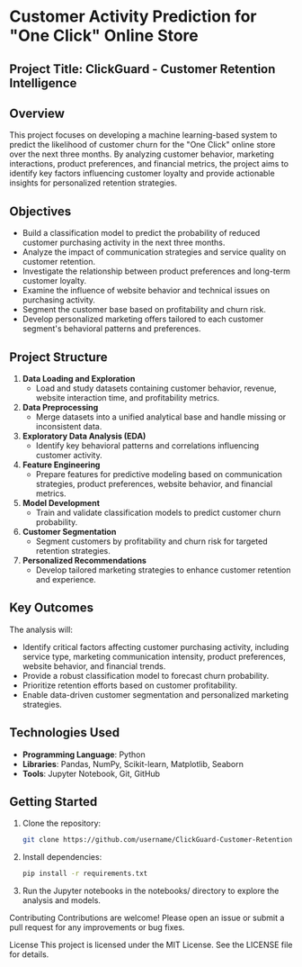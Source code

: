# Customer Activity Prediction for "One Click" Online Store

## Project Title: ClickGuard - Customer Retention Intelligence

## Overview
This project focuses on developing a machine learning-based system to predict the likelihood of customer churn for the "One Click" online store over the next three months. By analyzing customer behavior, marketing interactions, product preferences, and financial metrics, the project aims to identify key factors influencing customer loyalty and provide actionable insights for personalized retention strategies.

## Objectives
- Build a classification model to predict the probability of reduced customer purchasing activity in the next three months.
- Analyze the impact of communication strategies and service quality on customer retention.
- Investigate the relationship between product preferences and long-term customer loyalty.
- Examine the influence of website behavior and technical issues on purchasing activity.
- Segment the customer base based on profitability and churn risk.
- Develop personalized marketing offers tailored to each customer segment's behavioral patterns and preferences.

## Project Structure
1. **Data Loading and Exploration**  
   - Load and study datasets containing customer behavior, revenue, website interaction time, and profitability metrics.
2. **Data Preprocessing**  
   - Merge datasets into a unified analytical base and handle missing or inconsistent data.
3. **Exploratory Data Analysis (EDA)**  
   - Identify key behavioral patterns and correlations influencing customer activity.
4. **Feature Engineering**  
   - Prepare features for predictive modeling based on communication strategies, product preferences, website behavior, and financial metrics.
5. **Model Development**  
   - Train and validate classification models to predict customer churn probability.
6. **Customer Segmentation**  
   - Segment customers by profitability and churn risk for targeted retention strategies.
7. **Personalized Recommendations**  
   - Develop tailored marketing strategies to enhance customer retention and experience.

## Key Outcomes
The analysis will:
- Identify critical factors affecting customer purchasing activity, including service type, marketing communication intensity, product preferences, website behavior, and financial trends.
- Provide a robust classification model to forecast churn probability.
- Prioritize retention efforts based on customer profitability.
- Enable data-driven customer segmentation and personalized marketing strategies.

## Technologies Used
- **Programming Language**: Python
- **Libraries**: Pandas, NumPy, Scikit-learn, Matplotlib, Seaborn
- **Tools**: Jupyter Notebook, Git, GitHub

## Getting Started
1. Clone the repository:
   ```bash
   git clone https://github.com/username/ClickGuard-Customer-Retention-Intelligence.git
2. Install dependencies:
   ```bash
   pip install -r requirements.txt

4. Run the Jupyter notebooks in the notebooks/ directory to explore the analysis and models.

Contributing
Contributions are welcome! Please open an issue or submit a pull request for any improvements or bug fixes.

License
This project is licensed under the MIT License. See the LICENSE file for details.
